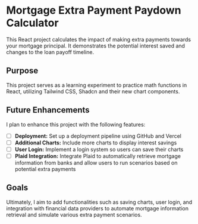 
# Mortgage Extra Payment Paydown Calculator

This React project calculates the impact of making extra payments towards your mortgage principal. It demonstrates the potential interest saved and changes to the loan payoff timeline.

## Purpose

This project serves as a learning experiment to practice math functions in React, utilizing Tailwind CSS, Shadcn and their new chart components.

## Future Enhancements

I plan to enhance this project with the following features:

- [ ] **Deployment:** Set up a deployment pipeline using GitHub and Vercel
- [ ] **Additional Charts:** Include more charts to display interest savings
- [ ] **User Login:** Implement a login system so users can save their charts
- [ ] **Plaid Integration:** Integrate Plaid to automatically retrieve mortgage information from banks and allow users to run scenarios based on potential extra payments

## Goals

Ultimately, I aim to add functionalities such as saving charts, user login, and integration with financial data providers to automate mortgage information retrieval and simulate various extra payment scenarios.